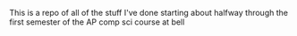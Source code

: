 This is a repo of all of the stuff I've done starting about halfway
through the first semester of the AP comp sci course at bell
